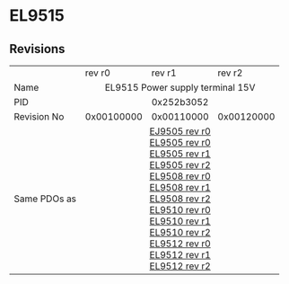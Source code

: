 # EL9515

## Revisions
<table>
<tr>
<td></td>
<td>rev r0</td>
<td>rev r1</td>
<td>rev r2</td>
</tr>
<tr>
<td>Name</td>
<td colspan=3 align="center">EL9515 Power supply terminal 15V</td>
</tr>
<tr>
<td>PID</td>
<td colspan=3 align="center">0x252b3052</td>
</tr>
<tr>
<td>Revision No</td>
<td>0x00100000</td>
<td>0x00110000</td>
<td>0x00120000</td>
</tr>
<tr>
<td>Same PDOs as</td>
<td colspan=3 align="center"><a href="EJ9505.md">EJ9505 rev r0</a><br/><a href="EL9505.md">EL9505 rev r0</a><br/><a href="EL9505.md">EL9505 rev r1</a><br/><a href="EL9505.md">EL9505 rev r2</a><br/><a href="EL9508.md">EL9508 rev r0</a><br/><a href="EL9508.md">EL9508 rev r1</a><br/><a href="EL9508.md">EL9508 rev r2</a><br/><a href="EL9510.md">EL9510 rev r0</a><br/><a href="EL9510.md">EL9510 rev r1</a><br/><a href="EL9510.md">EL9510 rev r2</a><br/><a href="EL9512.md">EL9512 rev r0</a><br/><a href="EL9512.md">EL9512 rev r1</a><br/><a href="EL9512.md">EL9512 rev r2</a></td>
</tr>
</table>
